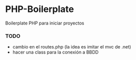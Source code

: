 # PHP-Boilerplate
Boilerplate PHP para iniciar proyectos

### TODO
- cambio en el routes.php (la idea es imitar el mvc de .net)
- hacer una class para la conexión a BBDD
